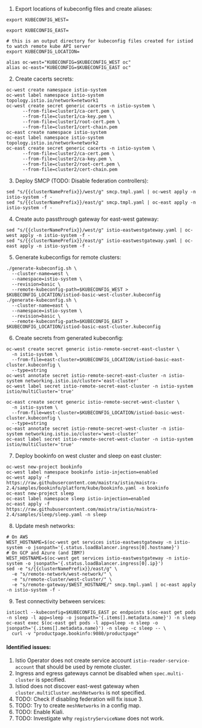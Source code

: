 1. Export locations of kubeconfig files and create aliases:
```shell
export KUBECONFIG_WEST=
```
```shell
export KUBECONFIG_EAST=
```
```shell
# this is an output directory for kubeconfig files created for istiod to watch remote kube API server
export KUBECONFIG_LOCATION=
```
```shell
alias oc-west="KUBECONFIG=$KUBECONFIG_WEST oc"
alias oc-east="KUBECONFIG=$KUBECONFIG_EAST oc"
```

2. Create cacerts secrets:
```shell
oc-west create namespace istio-system
oc-west label namespace istio-system topology.istio.io/network=network1
oc-west create secret generic cacerts -n istio-system \
      --from-file=cluster1/ca-cert.pem \
      --from-file=cluster1/ca-key.pem \
      --from-file=cluster1/root-cert.pem \
      --from-file=cluster1/cert-chain.pem
oc-east create namespace istio-system
oc-east label namespace istio-system topology.istio.io/network=network2
oc-east create secret generic cacerts -n istio-system \
      --from-file=cluster2/ca-cert.pem \
      --from-file=cluster2/ca-key.pem \
      --from-file=cluster2/root-cert.pem \
      --from-file=cluster2/cert-chain.pem
```

3. Deploy SMCP (TODO: Disable federation controllers):
```shell
sed "s/{{clusterNamePrefix}}/west/g" smcp.tmpl.yaml | oc-west apply -n istio-system -f -
sed "s/{{clusterNamePrefix}}/east/g" smcp.tmpl.yaml | oc-east apply -n istio-system -f -
```

4. Create auto passthrough gateway for east-west gateway:
```shell
sed "s/{{clusterNamePrefix}}/west/g" istio-eastwestgateway.yaml | oc-west apply -n istio-system -f -
sed "s/{{clusterNamePrefix}}/east/g" istio-eastwestgateway.yaml | oc-east apply -n istio-system -f -
```

5. Generate kubeconfigs for remote clusters:
```shell
./generate-kubeconfig.sh \
  --cluster-name=west \
  --namespace=istio-system \
  --revision=basic \
  --remote-kubeconfig-path=$KUBECONFIG_WEST > $KUBECONFIG_LOCATION/istiod-basic-west-cluster.kubeconfig
./generate-kubeconfig.sh \
  --cluster-name=east \
  --namespace=istio-system \
  --revision=basic \
  --remote-kubeconfig-path=$KUBECONFIG_EAST > $KUBECONFIG_LOCATION/istiod-basic-east-cluster.kubeconfig
```

6. Create secrets from generated kubeconfig:
```shell
oc-west create secret generic istio-remote-secret-east-cluster \
  -n istio-system \
  --from-file=east-cluster=$KUBECONFIG_LOCATION/istiod-basic-east-cluster.kubeconfig \
  --type=string
oc-west annotate secret istio-remote-secret-east-cluster -n istio-system networking.istio.io/cluster='east-cluster'
oc-west label secret istio-remote-secret-east-cluster -n istio-system istio/multiCluster='true'

oc-east create secret generic istio-remote-secret-west-cluster \
  -n istio-system \
  --from-file=west-cluster=$KUBECONFIG_LOCATION/istiod-basic-west-cluster.kubeconfig \
  --type=string
oc-east annotate secret istio-remote-secret-west-cluster -n istio-system networking.istio.io/cluster='west-cluster'
oc-east label secret istio-remote-secret-west-cluster -n istio-system istio/multiCluster='true'
```

7. Deploy bookinfo on west cluster and sleep on east cluster:
```shell
oc-west new-project bookinfo
oc-west label namespace bookinfo istio-injection=enabled
oc-west apply -f https://raw.githubusercontent.com/maistra/istio/maistra-2.4/samples/bookinfo/platform/kube/bookinfo.yaml -n bookinfo
oc-east new-project sleep
oc-east label namespace sleep istio-injection=enabled
oc-east apply -f https://raw.githubusercontent.com/maistra/istio/maistra-2.4/samples/sleep/sleep.yaml -n sleep
```

8. Update mesh networks:
```shell
# On AWS
WEST_HOSTNAME=$(oc-west get services istio-eastwestgateway -n istio-system -o jsonpath='{.status.loadBalancer.ingress[0].hostname}')
# On GCP and Azure (and IBM?)
WEST_HOSTNAME=$(oc-west get services istio-eastwestgateway -n istio-system -o jsonpath='{.status.loadBalancer.ingress[0].ip}')
sed -e "s/{{clusterNamePrefix}}/east/g" \
  -e "s/remote-network/west-network/" \
  -e "s/remote-cluster/west-cluster/" \
  -e "s/remote-gateway/$WEST_HOSTNAME/" smcp.tmpl.yaml | oc-east apply -n istio-system -f -
```

9. Test connectivity between services:
```shell
istioctl --kubeconfig=$KUBECONFIG_EAST pc endpoints $(oc-east get pods -n sleep -l app=sleep -o jsonpath='{.items[].metadata.name}') -n sleep
oc-east exec $(oc-east get pods -l app=sleep -n sleep -o jsonpath='{.items[].metadata.name}') -n sleep -c sleep -- \
  curl -v "productpage.bookinfo:9080/productpage"
```

#### Identified issues:
1. Istio Operator does not create service account `istio-reader-service-account` that should be used by remote cluster.
2. Ingress and egress gateways cannot be disabled when `spec.multi-cluster` is specified.
3. Istiod does not discover east-west gateway when `cluster.multiCluster.meshNetworks` is not specified.
4. TODO: Check if disabling federation will fix issue 3.
5. TODO: Try to create `meshNetworks` in a config map.
6. TODO: Enable Kiali.
7. TODO: Investigate why `registryServiceName` does not work.
